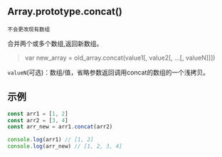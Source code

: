 

## Array.prototype.concat()

`不会更改现有数组`

合并两个或多个数组,返回新数组。

> var new_array = old_array.concat(value1[, value2[, ...[, valueN]]])

`valueN`(可选)：数组/值，省略参数返回调用concat的数组的一个浅拷贝。

## 示例

```js
const arr1 = [1, 2]
const arr2 = [3, 4]
const arr_new = arr1.concat(arr2)

console.log(arr1) // [1, 2]
console.log(arr_new) // [1, 2, 3, 4]
```
